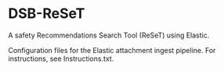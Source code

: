 # DSB-ReSeT
A safety Recommendations Search Tool (ReSeT) using Elastic.

Configuration files for the Elastic attachment ingest pipeline. For instructions, see Instructions.txt.
